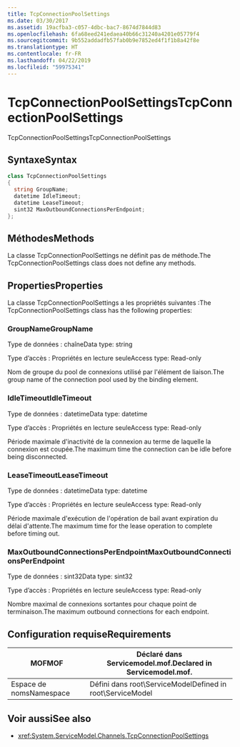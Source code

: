 ```yaml
---
title: TcpConnectionPoolSettings
ms.date: 03/30/2017
ms.assetid: 19acfba3-c057-4dbc-bac7-8674d7844d83
ms.openlocfilehash: 6fa68eed241edaea40b66c31240a4201e05779f4
ms.sourcegitcommit: 9b552addadfb57fab0b9e7852ed4f1f1b8a42f8e
ms.translationtype: HT
ms.contentlocale: fr-FR
ms.lasthandoff: 04/22/2019
ms.locfileid: "59975341"
---
```

# <a name="tcpconnectionpoolsettings"></a><span data-ttu-id="3ae90-102">TcpConnectionPoolSettings</span><span class="sxs-lookup"><span data-stu-id="3ae90-102">TcpConnectionPoolSettings</span></span>
<span data-ttu-id="3ae90-103">TcpConnectionPoolSettings</span><span class="sxs-lookup"><span data-stu-id="3ae90-103">TcpConnectionPoolSettings</span></span>  
  
## <a name="syntax"></a><span data-ttu-id="3ae90-104">Syntaxe</span><span class="sxs-lookup"><span data-stu-id="3ae90-104">Syntax</span></span>  
  
```csharp
class TcpConnectionPoolSettings  
{  
  string GroupName;  
  datetime IdleTimeout;  
  datetime LeaseTimeout;  
  sint32 MaxOutboundConnectionsPerEndpoint;  
};  
```  
  
## <a name="methods"></a><span data-ttu-id="3ae90-105">Méthodes</span><span class="sxs-lookup"><span data-stu-id="3ae90-105">Methods</span></span>  
 <span data-ttu-id="3ae90-106">La classe TcpConnectionPoolSettings ne définit pas de méthode.</span><span class="sxs-lookup"><span data-stu-id="3ae90-106">The TcpConnectionPoolSettings class does not define any methods.</span></span>  
  
## <a name="properties"></a><span data-ttu-id="3ae90-107">Properties</span><span class="sxs-lookup"><span data-stu-id="3ae90-107">Properties</span></span>  
 <span data-ttu-id="3ae90-108">La classe TcpConnectionPoolSettings a les propriétés suivantes :</span><span class="sxs-lookup"><span data-stu-id="3ae90-108">The TcpConnectionPoolSettings class has the following properties:</span></span>  
  
### <a name="groupname"></a><span data-ttu-id="3ae90-109">GroupName</span><span class="sxs-lookup"><span data-stu-id="3ae90-109">GroupName</span></span>  
 <span data-ttu-id="3ae90-110">Type de données : chaîne</span><span class="sxs-lookup"><span data-stu-id="3ae90-110">Data type: string</span></span>  
  
 <span data-ttu-id="3ae90-111">Type d’accès : Propriétés en lecture seule</span><span class="sxs-lookup"><span data-stu-id="3ae90-111">Access type: Read-only</span></span>  
  
 <span data-ttu-id="3ae90-112">Nom de groupe du pool de connexions utilisé par l'élément de liaison.</span><span class="sxs-lookup"><span data-stu-id="3ae90-112">The group name of the connection pool used by the binding element.</span></span>  
  
### <a name="idletimeout"></a><span data-ttu-id="3ae90-113">IdleTimeout</span><span class="sxs-lookup"><span data-stu-id="3ae90-113">IdleTimeout</span></span>  
 <span data-ttu-id="3ae90-114">Type de données : datetime</span><span class="sxs-lookup"><span data-stu-id="3ae90-114">Data type: datetime</span></span>  
  
 <span data-ttu-id="3ae90-115">Type d’accès : Propriétés en lecture seule</span><span class="sxs-lookup"><span data-stu-id="3ae90-115">Access type: Read-only</span></span>  
  
 <span data-ttu-id="3ae90-116">Période maximale d'inactivité de la connexion au terme de laquelle la connexion est coupée.</span><span class="sxs-lookup"><span data-stu-id="3ae90-116">The maximum time the connection can be idle before being disconnected.</span></span>  
  
### <a name="leasetimeout"></a><span data-ttu-id="3ae90-117">LeaseTimeout</span><span class="sxs-lookup"><span data-stu-id="3ae90-117">LeaseTimeout</span></span>  
 <span data-ttu-id="3ae90-118">Type de données : datetime</span><span class="sxs-lookup"><span data-stu-id="3ae90-118">Data type: datetime</span></span>  
  
 <span data-ttu-id="3ae90-119">Type d’accès : Propriétés en lecture seule</span><span class="sxs-lookup"><span data-stu-id="3ae90-119">Access type: Read-only</span></span>  
  
 <span data-ttu-id="3ae90-120">Période maximale d'exécution de l'opération de bail avant expiration du délai d'attente.</span><span class="sxs-lookup"><span data-stu-id="3ae90-120">The maximum time for the lease operation to complete before timing out.</span></span>  
  
### <a name="maxoutboundconnectionsperendpoint"></a><span data-ttu-id="3ae90-121">MaxOutboundConnectionsPerEndpoint</span><span class="sxs-lookup"><span data-stu-id="3ae90-121">MaxOutboundConnectionsPerEndpoint</span></span>  
 <span data-ttu-id="3ae90-122">Type de données : sint32</span><span class="sxs-lookup"><span data-stu-id="3ae90-122">Data type: sint32</span></span>  
  
 <span data-ttu-id="3ae90-123">Type d’accès : Propriétés en lecture seule</span><span class="sxs-lookup"><span data-stu-id="3ae90-123">Access type: Read-only</span></span>  
  
 <span data-ttu-id="3ae90-124">Nombre maximal de connexions sortantes pour chaque point de terminaison.</span><span class="sxs-lookup"><span data-stu-id="3ae90-124">The maximum outbound connections for each endpoint.</span></span>  
  
## <a name="requirements"></a><span data-ttu-id="3ae90-125">Configuration requise</span><span class="sxs-lookup"><span data-stu-id="3ae90-125">Requirements</span></span>  
  
|<span data-ttu-id="3ae90-126">MOF</span><span class="sxs-lookup"><span data-stu-id="3ae90-126">MOF</span></span>|<span data-ttu-id="3ae90-127">Déclaré dans Servicemodel.mof.</span><span class="sxs-lookup"><span data-stu-id="3ae90-127">Declared in Servicemodel.mof.</span></span>|  
|---------|-----------------------------------|  
|<span data-ttu-id="3ae90-128">Espace de noms</span><span class="sxs-lookup"><span data-stu-id="3ae90-128">Namespace</span></span>|<span data-ttu-id="3ae90-129">Défini dans root\ServiceModel</span><span class="sxs-lookup"><span data-stu-id="3ae90-129">Defined in root\ServiceModel</span></span>|  
  
## <a name="see-also"></a><span data-ttu-id="3ae90-130">Voir aussi</span><span class="sxs-lookup"><span data-stu-id="3ae90-130">See also</span></span>

- <xref:System.ServiceModel.Channels.TcpConnectionPoolSettings>

